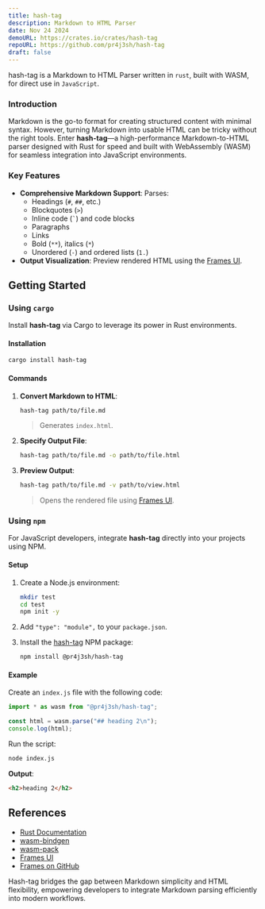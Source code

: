 ```yaml
---
title: hash-tag
description: Markdown to HTML Parser
date: Nov 24 2024
demoURL: https://crates.io/crates/hash-tag
repoURL: https://github.com/pr4j3sh/hash-tag
draft: false
---
```


hash-tag is a Markdown to HTML Parser written in `rust`, built with WASM, for direct use in `JavaScript`.

### **Introduction**

Markdown is the go-to format for creating structured content with minimal syntax. However, turning Markdown into usable HTML can be tricky without the right tools. Enter **hash-tag**—a high-performance Markdown-to-HTML parser designed with Rust for speed and built with WebAssembly (WASM) for seamless integration into JavaScript environments.

### **Key Features**

- **Comprehensive Markdown Support**: Parses:
  - Headings (`#`, `##`, etc.)
  - Blockquotes (`>`)
  - Inline code (`` ` ``) and code blocks
  - Paragraphs
  - Links
  - Bold (`**`), italics (`*`)
  - Unordered (`-`) and ordered lists (`1.`)
- **Output Visualization**: Preview rendered HTML using the [Frames UI](https://pr4j3sh.github.io/ui/).

## **Getting Started**

### **Using `cargo`**

Install **hash-tag** via Cargo to leverage its power in Rust environments.

#### Installation

```bash
cargo install hash-tag
```

#### Commands

1. **Convert Markdown to HTML**:

   ```bash
   hash-tag path/to/file.md
   ```

   > Generates `index.html`.

2. **Specify Output File**:

   ```bash
   hash-tag path/to/file.md -o path/to/file.html
   ```

3. **Preview Output**:

   ```bash
   hash-tag path/to/file.md -v path/to/view.html
   ```

   > Opens the rendered file using [Frames UI](https://pr4j3sh.github.io/ui/).

### **Using `npm`**

For JavaScript developers, integrate **hash-tag** directly into your projects using NPM.

#### Setup

1. Create a Node.js environment:

   ```bash
   mkdir test
   cd test
   npm init -y
   ```

2. Add `"type": "module",` to your `package.json`.

3. Install the [hash-tag](https://www.npmjs.com/package/@pr4j3sh/hash-tag) NPM package:

   ```bash
   npm install @pr4j3sh/hash-tag
   ```

#### Example

Create an `index.js` file with the following code:

```javascript
import * as wasm from "@pr4j3sh/hash-tag";

const html = wasm.parse("## heading 2\n");
console.log(html);
```

Run the script:

```bash
node index.js
```

**Output**:

```html
<h2>heading 2</h2>
```

## **References**

- [Rust Documentation](https://www.rust-lang.org/learn/get-started)
- [wasm-bindgen](https://github.com/rustwasm/wasm-bindgen)
- [wasm-pack](https://github.com/rustwasm/wasm-pack)
- [Frames UI](https://pr4j3sh.github.io/ui/)
- [Frames on GitHub](https://github.com/pr4j3sh/frames)

Hash-tag bridges the gap between Markdown simplicity and HTML flexibility, empowering developers to integrate Markdown parsing efficiently into modern workflows.
